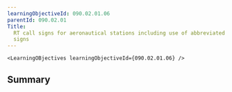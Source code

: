 ```yaml
---
learningObjectiveId: 090.02.01.06
parentId: 090.02.01
Title:
  RT call signs for aeronautical stations including use of abbreviated call
  signs
---
```


```tsx eval
<LearningOBjectives learningObjectiveId={090.02.01.06} />
```

## Summary
